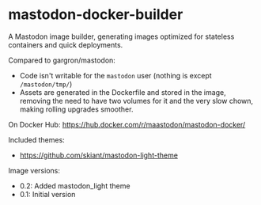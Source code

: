 # mastodon-docker-builder

A Mastodon image builder, generating images optimized for stateless containers and quick deployments.

Compared to gargron/mastodon:

- Code isn't writable for the `mastodon` user (nothing is except `/mastodon/tmp/`)
- Assets are generated in the Dockerfile and stored in the image, removing the need to have two volumes for it and the very slow chown, making rolling upgrades smoother.

On Docker Hub: https://hub.docker.com/r/maastodon/mastodon-docker/

Included themes:

- <https://github.com/skiant/mastodon-light-theme>

Image versions:

- 0.2: Added mastodon\_light theme
- 0.1: Initial version

